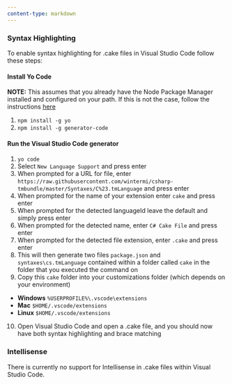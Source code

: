 ```yaml
---
content-type: markdown
---
```


### Syntax Highlighting

To enable syntax highlighting for .cake files in Visual Studio Code follow these steps:

#### Install Yo Code

**NOTE:** This assumes that you already have the Node Package Manager installed and configured on your path.  If this is not the case, follow the instructions [here](https://docs.npmjs.com/getting-started/installing-node)

1. `npm install -g yo`
2. `npm install -g generator-code`

#### Run the Visual Studio Code generator

1. `yo code`
2. Select `New Language Support` and press enter
3. When prompted for a URL for file, enter `https://raw.githubusercontent.com/wintermi/csharp-tmbundle/master/Syntaxes/C%23.tmLanguage` and press enter
4. When prompted for the name of your extension enter `cake` and press enter
5. When prompted for the detected languageId leave the default and simply press enter
6. When prompted for the detected name, enter `C# Cake File` and press enter
7. When prompted for the detected file extension, enter `.cake` and press enter
8. This will then generate two files `package.json` and `syntaxes\cs.tmLanguage` contained within a folder called `cake` in the folder that you executed the command on
9. Copy this `cake` folder into your customizations folder (which depends on your environment)
  * **Windows** `%USERPROFILE%\.vscode\extensions`
  * **Mac** `$HOME/.vscode/extensions`
  * **Linux** `$HOME/.vscode/extensions`
10. Open Visual Studio Code and open a .cake file, and you should now have both syntax highlighting and brace matching



### Intellisense

There is currently no support for Intellisense in .cake files within Visual Studio Code.
